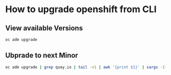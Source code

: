# How to upgrade openshift from CLI

## View available Versions

```bash
oc adm upgrade
```

## Ubprade to next Minor

```bash
oc adm upgrade | grep quay.io | tail -n1 | awk '{print $1}' | xargs -I{} oc adm upgrade --to={}
```
